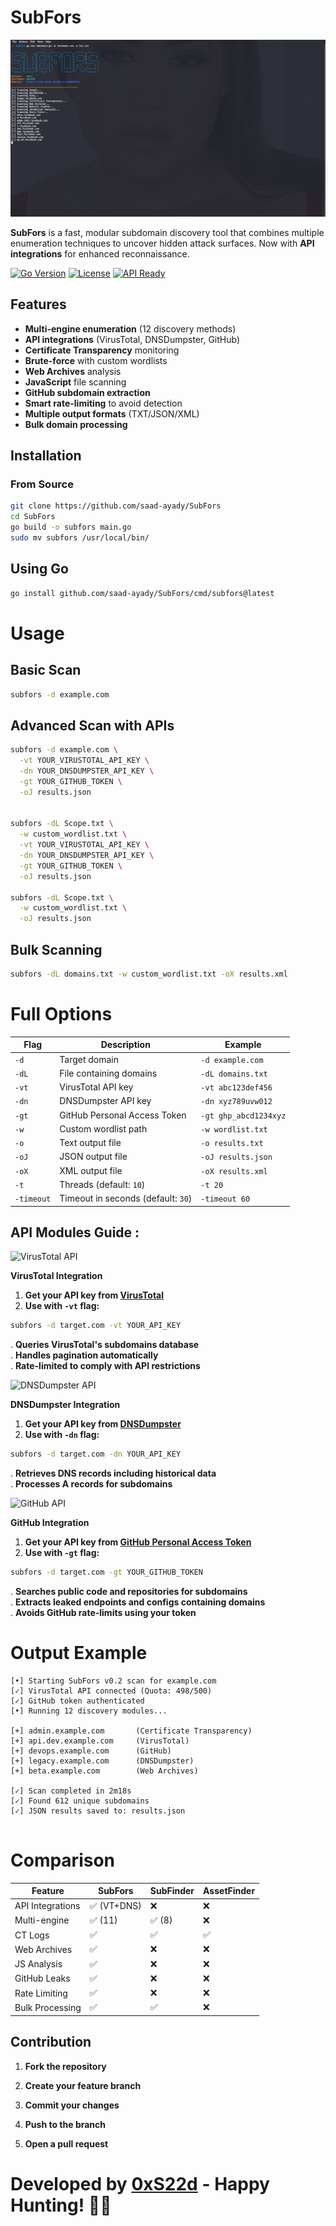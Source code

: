 # SubFors 

![SubFors Banner](./images/pic.png)

**SubFors** is a fast, modular subdomain discovery tool that combines multiple enumeration techniques to uncover hidden attack surfaces. Now with **API integrations** for enhanced reconnaissance.

[![Go Version](https://img.shields.io/badge/go-1.20+-blue.svg)](https://golang.org/dl/)
[![License](https://img.shields.io/badge/license-MIT-green.svg)](./LICENSE)
[![API Ready](https://img.shields.io/badge/API%20Integrations-VirusTotal%2FDNSDumpster%2FGitHub-orange)]()

## Features 

- **Multi-engine enumeration** (12 discovery methods)
- **API integrations** (VirusTotal, DNSDumpster, GitHub)
- **Certificate Transparency** monitoring
- **Brute-force** with custom wordlists
- **Web Archives** analysis
- **JavaScript** file scanning
- **GitHub subdomain extraction**
- **Smart rate-limiting** to avoid detection
- **Multiple output formats** (TXT/JSON/XML)
- **Bulk domain processing**

## Installation 

### From Source
```bash
git clone https://github.com/saad-ayady/SubFors
cd SubFors
go build -o subfors main.go
sudo mv subfors /usr/local/bin/
```

## Using Go 

```bash 
go install github.com/saad-ayady/SubFors/cmd/subfors@latest
```

# Usage 

## Basic Scan 

```bash 
subfors -d example.com
```

## Advanced Scan with APIs

```bash 
subfors -d example.com \
  -vt YOUR_VIRUSTOTAL_API_KEY \
  -dn YOUR_DNSDUMPSTER_API_KEY \
  -gt YOUR_GITHUB_TOKEN \
  -oJ results.json


subfors -dL Scope.txt \
  -w custom_wordlist.txt \
  -vt YOUR_VIRUSTOTAL_API_KEY \
  -dn YOUR_DNSDUMPSTER_API_KEY \
  -gt YOUR_GITHUB_TOKEN \
  -oJ results.json

subfors -dL Scope.txt \
  -w custom_wordlist.txt \
  -oJ results.json
```

## Bulk Scanning 

```bash 
subfors -dL domains.txt -w custom_wordlist.txt -oX results.xml
```

# Full Options 

| Flag      | Description                       | Example               |
|-----------|-----------------------------------|-----------------------|
| `-d`      | Target domain                     | `-d example.com`      |
| `-dL`     | File containing domains           | `-dL domains.txt`     |
| `-vt`     | VirusTotal API key                | `-vt abc123def456`    |
| `-dn`     | DNSDumpster API key               | `-dn xyz789uvw012`    |
| `-gt`     | GitHub Personal Access Token      | `-gt ghp_abcd1234xyz` |
| `-w`      | Custom wordlist path              | `-w wordlist.txt`     |
| `-o`      | Text output file                  | `-o results.txt`      |
| `-oJ`     | JSON output file                  | `-oJ results.json`    |
| `-oX`     | XML output file                   | `-oX results.xml`     |
| `-t`      | Threads (default: `10`)           | `-t 20`               |
| `-timeout`| Timeout in seconds (default: `30`)| `-timeout 60`         |

## API Modules Guide :
<div>
  <img src="https://img.shields.io/badge/API_Version-v3.0-0078ff?style=flat&logo=virustotal&logoColor=white" alt="VirusTotal API">
</div>

**VirusTotal Integration**
  1. **Get your API key from [VirusTotal](https://www.virustotal.com/gui/home/upload)**
  2. **Use with `-vt` flag:**
```bash
subfors -d target.com -vt YOUR_API_KEY
```
  . **Queries VirusTotal's subdomains database**<br>
  . **Handles pagination automatically**<br>
  . **Rate-limited to comply with API restrictions**

<div>
  <img src="https://img.shields.io/badge/API_Version-v1.0-28a745?style=flat&logo=namecheap&logoColor=white" alt="DNSDumpster API">
</div>

**DNSDumpster Integration**
  1. **Get your API key from [DNSDumpster](https://dnsdumpster.com/)**
  2. **Use with `-dn` flag:**
```bash
subfors -d target.com -dn YOUR_API_KEY
```
  . **Retrieves DNS records including historical data**<br>
  . **Processes A records for subdomains**

<div> <img src="https://img.shields.io/badge/API_Version-v1.0-6e5494?style=flat&logo=github&logoColor=white" alt="GitHub API"> </div>

**GitHub Integration**
  1. **Get your API key from [GitHub Personal Access Token](https://github.com/settings/tokens)**
  2. **Use with `-gt` flag:**
```bash
subfors -d target.com -gt YOUR_GITHUB_TOKEN
```
  . **Searches public code and repositories for subdomains**<br>
  . **Extracts leaked endpoints and configs containing domains**<br>
  . **Avoids GitHub rate-limits using your token**


# Output Example 

```text
[•] Starting SubFors v0.2 scan for example.com
[✓] VirusTotal API connected (Quota: 498/500)
[✓] GitHub token authenticated
[•] Running 12 discovery modules...

[+] admin.example.com       (Certificate Transparency)
[+] api.dev.example.com     (VirusTotal)
[+] devops.example.com      (GitHub)
[+] legacy.example.com      (DNSDumpster)
[+] beta.example.com        (Web Archives)

[✓] Scan completed in 2m18s
[✓] Found 612 unique subdomains
[✓] JSON results saved to: results.json


```

# Comparison 

| Feature        | SubFors | SubFinder | AssetFinder |
|---------------|---------|-----------|-------------|
| API Integrations  | ✅ (VT+DNS)     | ❌        | ❌          |
| Multi-engine  | ✅ (11)     | ✅ (8)       | ❌          |
| CT Logs       | ✅      | ✅        | ✅          |
| Web Archives  | ✅      | ❌        | ❌          |
| JS Analysis   | ✅      | ❌        | ❌          |
| GitHub Leaks   | ✅      | ❌        | ❌          |
| Rate Limiting | ✅      | ❌        | ❌          |
| Bulk Processing | ✅    | ✅        | ❌          |

## Contribution 

1. **Fork the repository**  

2. **Create your feature branch**  

3. **Commit your changes**  

4. **Push to the branch**  

5. **Open a pull request**  

# Developed by [0xS22d](https://saad-ayady.github.io/myWEBSITE/) - Happy Hunting! 🎯🚀
